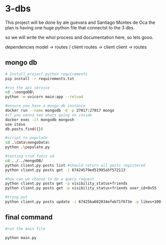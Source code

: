 # 3-dbs
This project will be done by ale guevara and Santiago Montes de Oca
 the plan is having one huge python file that connectst to the 3 dbs.

 so we will write the whol process and documentation here, so lets gooo.

dependencies
model -> routes / client
routes -> client
client -> routes

## mongo db
```bash
# Install project python requirements
pip install -r requirements.txt

#run the api service
cd .\mongoDB\
python -m uvicorn main:app --reload

#ensure you have a mongo db instance
docker run --name mongodb -d -p 27017:27017 mongo
#if you wanna see whats going on inside
docker exec -it mongodb mongosh
use iteso
db.posts.find({})

#script to populate
cd .\data\mongoData\
python .\populate.py

#testing crud funcs xd
cd ../../mongoDB/
python client.py posts list #should return all posts registered
python client.py posts get -i 67424579ed51995a5f572113

#how can we choose to do a query request
python client.py posts get -p visibility_status+friends
python client.py posts get -p visibility_status+friends user_id+0x55

#tryng put
python client.py posts update -i 67425ba682034efeb71f673e -p likes+100
```

## final command
```bash
#run the main file

python main.py

```
